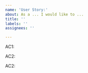 ```yaml
---
name: 'User Story:'
about: As a ... I would like to ...
title: ''
labels: ''
assignees: ''

---
```


AC1:

AC2:

AC2:
